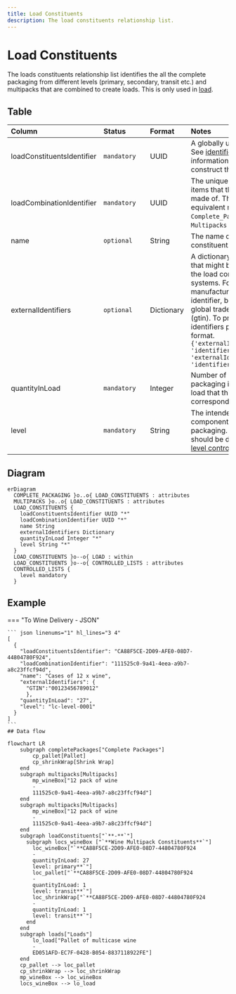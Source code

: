 ```yaml
---
title: Load Constituents
description: The load constituents relationship list.
---
```


# Load Constituents

The loads constituents relationship list identifies the all the complete packaging from different levels (primary, secondary, transit etc.) and multipacks that are combined to create loads. This is only used in [load](../3_Data_Specification/3_7_Load.md).

## Table
|Column|<div style="width:90px">Status</div>|Format|Notes|
|:-|:-|:-|:-|
|loadConstituentsIdentifier|`mandatory`|UUID|A globally unique identifier. See [identifiers](../4_Identifiers/4_1_Identifiers.md) section for information on how to construct this identifier|
|loadCombinationIdentifier|`mandatory`|UUID|The unique identifier of the items that this component is made of. There must be an equivalent record in the `Complete_Packaging` OR `Multipacks` data.|
|name|`optional`|String|The name of this load constituent.|
|externalIdentifiers|`optional`|Dictionary|A dictionary of identifiers that might be used to identify the load constituents in other systems. For example: manufacturer's own internal identifier, bar codes or global trade item number (gtin). To provide external identifiers please follow this format. `{'externalIdentifierName1': 'identifier1', 'externalIdentifierName2': 'identifier2'}`|
|quantityInLoad|`mandatory`|Integer|Number of units for the packaging items found in a load that this row corresponds to.|
|level|`mandatory`|String|The intended use of the component for the packaging. The entry here should be drawn from the [level controlled list](../5_Controlled_Lists/5_015_Level.md).|

## Diagram

``` mermaid
erDiagram
  COMPLETE_PACKAGING }o..o{ LOAD_CONSTITUENTS : attributes
  MULTIPACKS }o..o{ LOAD_CONSTITUENTS : attributes
  LOAD_CONSTITUENTS {
    loadConstituentsIdentifier UUID "*"
    loadCombinationIdentifier UUID "*"
    name String
    externalIdentifiers Dictionary
    quantityInLoad Integer "*"
    level String "*"
  }
  LOAD_CONSTITUENTS }o--o{ LOAD : within
  LOAD_CONSTITUENTS }o--o{ CONTROLLED_LISTS : attributes
  CONTROLLED_LISTS {
    level mandatory
  }
```
## Example

=== "To Wine Delivery - JSON"

    ``` json linenums="1" hl_lines="3 4"
    [
      {
        "loadConstituentsIdentifier": "CA88F5CE-2D09-AFE0-08D7-44804780F924",
        "loadCombinationIdentifier": "111525c0-9a41-4eea-a9b7-a8c23ffcf94d",
        "name": "Cases of 12 x wine",
        "externalIdentifiers": {
          "GTIN":"00123456789012"
          },
        "quantityInLoad": "27",
        "level": "lc-level-0001"
      }
    ]
    ```
    ## Data flow

``` mermaid
flowchart LR
    subgraph completePackages["Complete Packages"]
        cp_pallet[Pallet]
        cp_shrinkWrap[Shrink Wrap]
    end
    subgraph multipacks[Multipacks]
        mp_wineBox["12 pack of wine
        -
        111525c0-9a41-4eea-a9b7-a8c23ffcf94d"]
    end
    subgraph multipacks[Multipacks]
        mp_wineBox["12 pack of wine
        -
        111525c0-9a41-4eea-a9b7-a8c23ffcf94d"]
    end
    subgraph loadConstituents["`**-**`"]
      subgraph locs_wineBox ["`**Wine Multipack Constituents**`"]
        loc_wineBox["`**CA88F5CE-2D09-AFE0-08D7-44804780F924
        -
        quantityInLoad: 27
        level: primary**`"]
        loc_pallet["`**CA88F5CE-2D09-AFE0-08D7-44804780F924
        -
        quantityInLoad: 1
        level: transit**`"]
        loc_shrinkWrap["`**CA88F5CE-2D09-AFE0-08D7-44804780F924
        -
        quantityInLoad: 1
        level: transit**`"]
      end
    end
    subgraph loads["Loads"]
        lo_load["Pallet of multicase wine
        -
        ED051AFD-EC7F-0428-B054-8837118922FE"]
    end
    cp_pallet --> loc_pallet
    cp_shrinkWrap --> loc_shrinkWrap
    mp_wineBox --> loc_wineBox
    locs_wineBox --> lo_load
```
